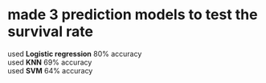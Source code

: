 # made 3 prediction models to test the survival rate <br>
used <b> Logistic regression</b> 80% accuracy <br>
used <b>KNN</b> 69% accuracy <br>
used <b>SVM</b> 64% accuracy <br>
